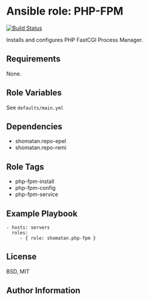 Ansible role: PHP-FPM
=========

[![Build Status](https://travis-ci.org/shomatan/ansible-nginx.svg?branch=master)](https://travis-ci.org/shomatan/ansible-php-fpm)

Installs and configures PHP FastCGI Process Manager.

Requirements
------------

None.

Role Variables
--------------
See `defaults/main.yml`

Dependencies
------------

+ shomatan.repo-epel
+ shomatan.repo-remi

Role Tags
---------

- php-fpm-install
- php-fpm-config
- php-fpm-service

Example Playbook
----------------

    - hosts: servers
      roles:
         - { role: shomatan.php-fpm }

License
-------

BSD, MIT

Author Information
------------------

